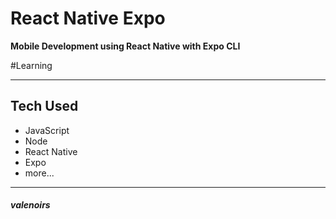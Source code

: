 # React Native Expo
**Mobile Development using React Native with Expo CLI**

#Learning

---

## Tech Used
- JavaScript
- Node
- React Native
- Expo
- more...

---

##### _valenoirs_